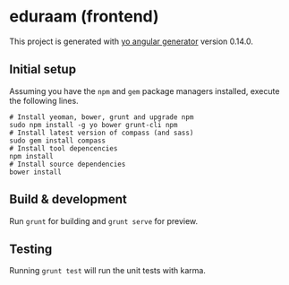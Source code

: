 # eduraam (frontend)

This project is generated with [yo angular generator](https://github.com/yeoman/generator-angular)
version 0.14.0.

## Initial setup

Assuming you have the `npm` and `gem` package managers installed, execute the
following lines.

	# Install yeoman, bower, grunt and upgrade npm
	sudo npm install -g yo bower grunt-cli npm
	# Install latest version of compass (and sass)
	sudo gem install compass
	# Install tool depencencies
	npm install
	# Install source dependencies
	bower install

## Build & development

Run `grunt` for building and `grunt serve` for preview.

## Testing

Running `grunt test` will run the unit tests with karma.
